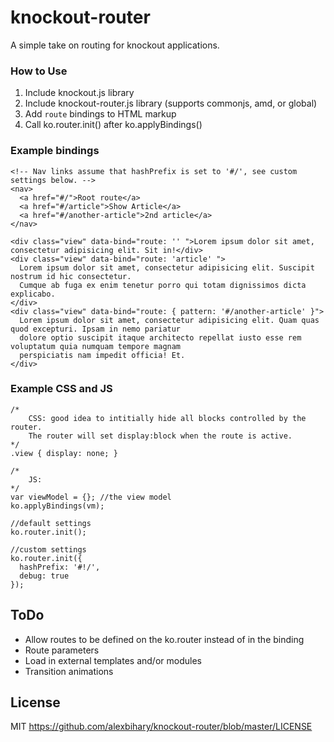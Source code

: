knockout-router
===============

A simple take on routing for knockout applications.


### How to Use

1. Include knockout.js library
2. Include knockout-router.js library (supports commonjs, amd, or global)
3. Add `route` bindings to HTML markup
4. Call ko.router.init() after ko.applyBindings()


### Example bindings

```
<!-- Nav links assume that hashPrefix is set to '#/', see custom settings below. -->
<nav>
  <a href="#/">Root route</a>
  <a href="#/article">Show Article</a>
  <a href="#/another-article">2nd article</a>
</nav>

<div class="view" data-bind="route: '' ">Lorem ipsum dolor sit amet, consectetur adipisicing elit. Sit in!</div>
<div class="view" data-bind="route: 'article' ">
  Lorem ipsum dolor sit amet, consectetur adipisicing elit. Suscipit nostrum id hic consectetur. 
  Cumque ab fuga ex enim tenetur porro qui totam dignissimos dicta explicabo.
</div>
<div class="view" data-bind="route: { pattern: '#/another-article' }">
  Lorem ipsum dolor sit amet, consectetur adipisicing elit. Quam quas quod excepturi. Ipsam in nemo pariatur 
  dolore optio suscipit itaque architecto repellat iusto esse rem voluptatum quia numquam tempore magnam 
  perspiciatis nam impedit officia! Et.
</div>
```

### Example CSS and JS

```
/* 
    CSS: good idea to intitially hide all blocks controlled by the router.
    The router will set display:block when the route is active.
*/
.view { display: none; }
```

```
/* 
    JS: 
*/
var viewModel = {}; //the view model
ko.applyBindings(vm);

//default settings
ko.router.init();

//custom settings
ko.router.init({
  hashPrefix: '#!/',
  debug: true
});
```


## ToDo

* Allow routes to be defined on the ko.router instead of in the binding
* Route parameters
* Load in external templates and/or modules
* Transition animations

## License
MIT https://github.com/alexbihary/knockout-router/blob/master/LICENSE
